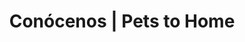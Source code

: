 ---
title: "Conócenos | Pets to Home"
slug: "nosotros"
keywords: 
 - Compañía de Reubicación de Mascotas Confiable
 - Expertos en Mudanza de Mascotas
 - Profesionales en Transporte Internacional de Mascotas
 - Especialistas en Envío de Mascotas a Nivel Mundial
 - Confiabilidad en el Transporte internacional de Mascotas"
layout: "about"
draft: false

# who_we_are
who_we_are:
  enable: true
  subtitle: "Quienes somos"
  title: "Somos como tú"
  description: "La vida es mejor con mascotas, y lo sabemos de seguro porque como tú, también amamos nuestras mascotas y disfrutamos cada momento juntos, entendemos que te preocupes por su bienestar. Después de años de trabajar para aerolíneas comerciales, dejamos nuestro trabajo para perseguir nuestra pasión, tenemos el conocimiento y haremos lo necesario para garantizarte una experiencia libre de estrés para tí y tu mascota."

  image: "images/about/01.jpg"

# what_we_do
what_we_do:
  enable: true
  subtitle: "Con cuidado y &#128150;"
  title: "Lo que hacemos"
  block:
  - title: "Exportación <span style='font-size:50px;'>&#127758;</span>"
    content: "No importa el destino de tu mascota,nos aseguraremos de que llegue segura y confortable. Nos encargaremos de todo, desde los procedimientos veterinarios y aduaneros, hasta la coordinación con la aerolínea seleccionada"

  - title: "Importación <span style='font-size:50px;'>&#128747;</span>"
    content: "Hacemos todo el proceso para que tu mascota llegue feliz a su destino, nos encargamos de los permisos impuestos y formalidades."
    
  - title: "Servicios veterinarios <span style='font-size:50px;'>&#127973;</span>"
    content: "Proveemos todos los servicios veterinarios requeridos por el país de destino: microchips, desparacitación y vacunas, exámenes de sangre, y certificados veterinarios."
    
  - title: "Recogida y entrega <span style='font-size:50px;'>&#128656;</span>"
    content: "Los recogemos en tu hogar u hotel para entregarlos a la aerolínea. Después de llegar a su destino, la llevamos a su nuevo hogar una vez terminados los procedimientos de importación."

  - title: "Venta de jaulas y accesorios <span style='font-size:50px;'>&#128008;</span>"
    content: "Ofrecemos jaulas de todos los tamaños y accesorios de viaje como botellas de agua y platos para comida. Nuestras jaulas cumplen completamente con las regulaciones de las aerolíneas."

  - title: "Hotel de mascotas <span style='font-size:50px;'>&#128021;</span>"
    content: "Si necesitas que cuidemos a tu mascotac antes del viaje o después de su llegada al país, ofrecemos un amplio y seguro hospedaje con todos los cuidados y servicios necesarios."

# our_mission
our_mission:
  enable: true
  subtitle: "NUESTRA MISIÓN"
  title: "Misión y visión de nuestra compañía"
  description: "Es simple: no nos  detendremos ante nada para asegurarnos de que estén juntos de nuevo y lo haremos una y otra vez."

  image: "images/about/02.jpg"

# about_video
about_video:
  enable: false
  subtitle: "A Short Video"
  title: "You Take Care Of The Payments, We Take Care Of The Rest."
  description: "Protect your design vision and leave nothing up to interpretation with interaction recipes. Quickly share and access all your team members interactions by using libraries, ensuring consistcy throughout the."
  video_url: "https://www.youtube.com/embed/dyZcRRWiuuw"
  video_thumbnail: "images/about/video-popup-2.jpg"


# brands
brands_carousel:
  enable: true
  subtitle: "Nuestros clientes"
  title: "Las mascotas que si saben confían en nosotros"
  section: "/" # brand images comming form _index.md


# our team
our_team:
  enable: false
  subtitle: "Our members"
  title: "The People Behind"
  description: "We were freelance designers and developers, constantly finding <br> ourselves deep in vague feedback. This made every client and team"
  team:
  - name: "Valentin Staykov"
    image: "images/about/team/01.jpg"
    designation: "Operations"
  - name: "Bukiakta Bansalo"
    image: "images/about/team/02.jpg"
    designation: "Product"
  - name: "Ortrin Okaster"
    image: "images/about/team/03.jpg"
    designation: "Engineering"


# our office
our_office:
  enable: false
  subtitle: "Our Offices"
  title: "Made with Love Of around the world With Many Offices"
  description: "We were freelance designers and developers, constantly finding <br> ourselves deep in vague feedback. This made every client and team"
  office_locations:
  - city: "NewYork, USA"
    country_flag: "images/about/flags/us.png"
    address_line_one: "219 Bald Hill Drive"
    address_line_two: "Oakland Gardens, NY 11364"
  - city: "Australia, Perth"
    country_flag: "images/about/flags/au.png"
    address_line_one: "Flat 23 80 Anthony Circlet"
    address_line_two: "Port Guiseppe, TAS 2691"
  - city: "Berlin, Germany"
    country_flag: "images/about/flags/germany.png"
    address_line_one: "Jl Raya Dewi Sartika Ged"
    address_line_two: "Harapan Masa, Br Germeny"
  - city: "China, Wohan"
    country_flag: "images/about/flags/china.png"
    address_line_one: "1hao Wen Ti Huo Dong"
    address_line_two: "Zhong Xin 1ceng Jian Xing"

---